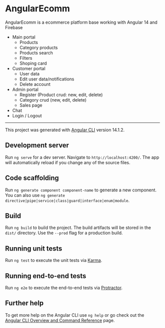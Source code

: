 # AngularEcomm

AngularEcomm is a ecommerce platform base working with Angular 14 and Firebase
- Main portal
  - Products
  - Category products
  - Products search
  - Filters
  - Shoping card
- Customer portal
  - User data
  - Edit user data/notifications
  - Delete account
- Admin portal
  - Register (Product crud: new, edit, delete)
  - Category crud  (new, edit, delete)
  - Sales page
- Chat
- Login / Logout

---

This project was generated with [Angular CLI](https://github.com/angular/angular-cli) version 14.1.2.

## Development server

Run `ng serve` for a dev server. Navigate to `http://localhost:4200/`. The app will automatically reload if you change any of the source files.

## Code scaffolding

Run `ng generate component component-name` to generate a new component. You can also use `ng generate directive|pipe|service|class|guard|interface|enum|module`.

## Build

Run `ng build` to build the project. The build artifacts will be stored in the `dist/` directory. Use the `--prod` flag for a production build.

## Running unit tests

Run `ng test` to execute the unit tests via [Karma](https://karma-runner.github.io).

## Running end-to-end tests

Run `ng e2e` to execute the end-to-end tests via [Protractor](http://www.protractortest.org/).

## Further help

To get more help on the Angular CLI use `ng help` or go check out the [Angular CLI Overview and Command Reference](https://angular.io/cli) page.
